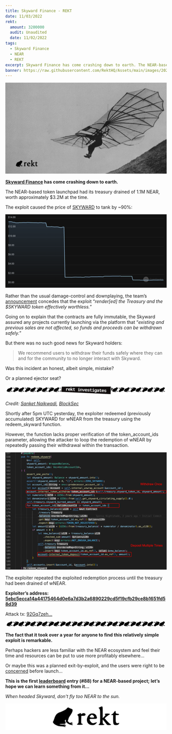 ```yaml
---
title: Skyward Finance - REKT
date: 11/03/2022
rekt:
  amount: 3200000
  audit: Unaudited
  date: 11/02/2022
tags:
  - Skyward Finance
  - NEAR
  - REKT
excerpt: Skyward Finance has come crashing down to earth. The NEAR-based token launchpad had its treasury drained of approximately $3.2M. Don't fly too NEAR to the sun.
banner: https://raw.githubusercontent.com/RektHQ/Assets/main/images/2022/11/skyward-header.png
---
```


![](https://raw.githubusercontent.com/RektHQ/Assets/main/images/2022/11/skyward-header.png)


**[Skyward Finance](https://twitter.com/skywardfinance?ref_src=twsrc%5Egoogle%7Ctwcamp%5Eserp%7Ctwgr%5Eauthor) has come crashing down to earth.**

The NEAR-based token launchpad had its treasury drained of 1.1M NEAR, worth approximately $3.2M at the time.

The exploit caused the price of [SKYWARD](https://www.coingecko.com/en/coins/skyward-finance) to tank by ~90%:

![](https://raw.githubusercontent.com/RektHQ/Assets/main/images/2022/11/skyward-price.png)

Rather than the usual damage-control and downplaying, the team’s [announcement](https://twitter.com/skywardfinance/status/1587947957789331457) concedes that the exploit “_render[ed] the Treasury and the $SKYWARD token effectively worthless._”

Going on to explain that the contracts are fully immutable, the Skyward assured any projects currently launching via the platform that “_existing and previous sales are not affected, so funds and proceeds can be withdrawn safely._”

But there was no such good news for Skyward holders:

>We recommend users to withdraw their funds safely where they can and for the community to no longer interact with Skyward.

Was this incident an honest, albeit simple, mistake?

Or a planned ejector seat?

![](https://raw.githubusercontent.com/RektHQ/Assets/main/images/2021/09/rekt-investigates-linebreak.png)

_Credit: [Sanket Naikwadi](https://twitter.com/sanket_naikwadi/status/1587854474587930624), [BlockSec](https://twitter.com/BlockSecTeam/status/1587998122072231936)_

Shortly after 5pm UTC yesterday, the exploiter redeemed (previously accumulated) SKYWARD for wNEAR from the treasury using the redeem_skyward function.

However, the function lacks proper verification of the token_account_ids parameter, allowing the attacker to loop the redemption of wNEAR by repeatedly passing their withdrawal within the transaction.

![](https://raw.githubusercontent.com/RektHQ/Assets/main/images/2022/11/skyward-code.png)

The exploiter repeated the exploited redemption process until the treasury had been drained of wNEAR.

**Exploiter’s address: [5ebc5ecca14a44175464d0e6a7d3b2a6890229cd5f19cfb29ce8b1651fd58d39](https://explorer.near.org/accounts/5ebc5ecca14a44175464d0e6a7d3b2a6890229cd5f19cfb29ce8b1651fd58d39)**

Attack tx: [92Gq7zeh…](https://explorer.near.org/transactions/92Gq7zehKPwSSnpoZ7LGGtSmgmBb4wP2XNDVJqUZRGqz)

![](https://raw.githubusercontent.com/RektHQ/Assets/main/images/2021/03/rekt-linebreak.png)

**The fact that it took over a year for anyone to find this relatively simple exploit is remarkable.**

Perhaps hackers are less familiar with the NEAR ecosystem and feel their time and resources can be put to use more profitably elsewhere…

Or maybe this was a planned exit-by-exploit, and the users were right to be [concerned](https://gov.near.org/t/how-can-we-be-sure-that-skyward-will-not-disappear-with-the-collected-money-after-the-sale/3161/4) before launch…

**This is the first [leaderboard](https://rekt.news/leaderboard/) entry (#88) for a NEAR-based project; let’s hope we can learn something from it…**

_When headed Skyward, don't fly too NEAR to the sun._

![](https://raw.githubusercontent.com/RektHQ/Assets/main/images/2021/08/rekt-outline-conc.png)
